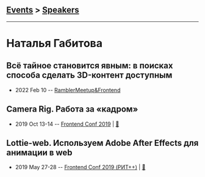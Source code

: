 ## [Events](../README.md) > [Speakers](../speakers.md)
---

# Наталья Габитова

## Всё тайное становится явным: в поисках способа сделать 3D-контент доступным
- 2022 Feb 10 -- [RamblerMeetup&amp;Frontend](https://www.youtube.com/watch?v=JGAO5Ycp758&t=1637s)    
## Camera Rig. Работа за «кадром»
- 2019 Oct 13-14 -- [Frontend Conf 2019](https://www.youtube.com/watch?v=UhUtAwW64ls)  | [:notebook:](https://drive.google.com/file/d/1llKW_actgk8CT4weRVxPNiX10s4aAT_Z)  
## Lottie-web. Используем Adobe After Effects для анимации в web
- 2019 May 27-28 -- [Frontend Conf 2019 (РИТ++)](https://www.youtube.com/watch?v=13OFzHLMmLY)  | [:notebook:](https://www.dropbox.com/sh/kg71jju3yvj5jqw/AAByNyNl4_jUaW0mlNr3fz_fa/FC.%20%D0%9C%D1%83%D0%BC%D0%B1%D0%B0%D0%B8/27.05/3.Lottie-web.%20%D0%98%D1%81%D0%BF%D0%BE%D0%BB%D1%8C%D0%B7%D1%83%D0%B5%D0%BC%20Adobe%20After%20Effects%20%D0%B4%D0%BB%D1%8F%20%D0%B0%D0%BD%D0%B8%D0%BC%D0%B0%D1%86%D0%B8%D0%B8%20%D0%B2%20web_%D0%9D%D0%B0%D1%82%D0%B0%D0%BB%D1%8C%D1%8F%20%D0%93%D0%B0%D0%B1%D0%B8%D1%82%D0%BE%D0%B2%D0%B0_%D0%B2%D0%B5%D1%80.3.pdf?dl=0)  
